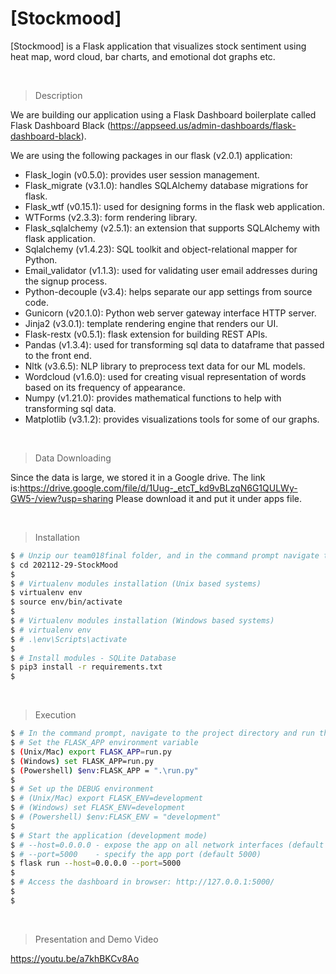 # [Stockmood]

[Stockmood] is a Flask application that visualizes stock sentiment using heat map, word cloud, bar charts, and emotional dot 
graphs etc. 

<br />

> Description

We are building our application using a Flask Dashboard boilerplate called Flask Dashboard Black (https://appseed.us/admin-dashboards/flask-dashboard-black).

We are using the following packages in our flask (v2.0.1) application:
- Flask_login (v0.5.0): provides user session management.
- Flask_migrate (v3.1.0): handles SQLAlchemy database migrations for flask.
- Flask_wtf (v0.15.1): used for designing forms in the flask web application.
- WTForms (v2.3.3): form rendering library.
- Flask_sqlalchemy (v2.5.1): an extension that supports SQLAlchemy with flask application.
- Sqlalchemy (v1.4.23): SQL toolkit and object-relational mapper for Python.
- Email_validator (v1.1.3): used for validating user email addresses during the signup process.
- Python-decouple (v3.4): helps separate our app settings from source code.
- Gunicorn (v20.1.0): Python web server gateway interface HTTP server.
- Jinja2 (v3.0.1): template rendering engine that renders our UI.
- Flask-restx (v0.5.1): flask extension for building REST APIs.
- Pandas (v1.3.4): used for transforming sql data to dataframe that passed to the front end.
- Nltk (v3.6.5): NLP library to preprocess text data for our ML models.
- Wordcloud (v1.6.0): used for creating visual representation of words based on its frequency of appearance.
- Numpy (v1.21.0): provides mathematical functions to help with transforming sql data.
- Matplotlib (v3.1.2): provides visualizations tools for some of our graphs.

<br />

> Data Downloading

Since the data is large, we stored it in a Google drive. The link is:https://drive.google.com/file/d/1Uug-_etcT_kd9vBLzqN6G1QULWy-GW5-/view?usp=sharing
Please download it and put it under apps file.


<br />

> Installation

```bash
$ # Unzip our team018final folder, and in the command prompt navigate to the code/stockmood directory
$ cd 202112-29-StockMood
$
$ # Virtualenv modules installation (Unix based systems)
$ virtualenv env
$ source env/bin/activate
$
$ # Virtualenv modules installation (Windows based systems)
$ # virtualenv env
$ # .\env\Scripts\activate
$
$ # Install modules - SQLite Database
$ pip3 install -r requirements.txt
$
```
<br />

> Execution

```bash
$ # In the command prompt, navigate to the project directory and run the following commands.
$ # Set the FLASK_APP environment variable
$ (Unix/Mac) export FLASK_APP=run.py
$ (Windows) set FLASK_APP=run.py
$ (Powershell) $env:FLASK_APP = ".\run.py"
$
$ # Set up the DEBUG environment
$ # (Unix/Mac) export FLASK_ENV=development
$ # (Windows) set FLASK_ENV=development
$ # (Powershell) $env:FLASK_ENV = "development"
$
$ # Start the application (development mode)
$ # --host=0.0.0.0 - expose the app on all network interfaces (default 127.0.0.1)
$ # --port=5000    - specify the app port (default 5000)  
$ flask run --host=0.0.0.0 --port=5000
$
$ # Access the dashboard in browser: http://127.0.0.1:5000/
$
$
```

<br />

> Presentation and Demo Video

https://youtu.be/a7khBKCv8Ao
